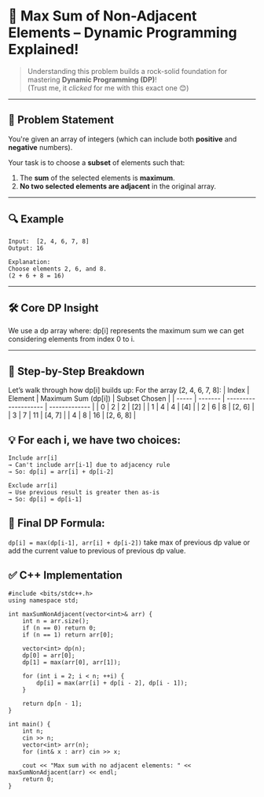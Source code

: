 # 🚀 Max Sum of Non-Adjacent Elements – Dynamic Programming Explained!

> Understanding this problem builds a rock-solid foundation for mastering **Dynamic Programming (DP)**!  
> (Trust me, it *clicked* for me with this exact one 😊)
 
---

## 🧠 Problem Statement

You're given an array of integers (which can include both **positive** and **negative** numbers).

Your task is to choose a **subset** of elements such that:
1. The **sum** of the selected elements is **maximum**.
2. **No two selected elements are adjacent** in the original array.

---

## 🔍 Example

```plaintext
Input:  [2, 4, 6, 7, 8]
Output: 16

Explanation:
Choose elements 2, 6, and 8.
(2 + 6 + 8 = 16)
```
---
## 🛠️ Core DP Insight
We use a dp array where:
    dp[i] represents the maximum sum we can get considering elements from index 0 to i.

---
## 🧩 Step-by-Step Breakdown
Let’s walk through how dp[i] builds up:
For the array [2, 4, 6, 7, 8]:
| Index | Element | Maximum Sum (dp\[i]) | Subset Chosen |
| ----- | ------- | -------------------- | ------------- |
| 0     | 2       | 2                    | \[2]          |
| 1     | 4       | 4                    | \[4]          |
| 2     | 6       | 8                    | \[2, 6]       |
| 3     | 7       | 11                   | \[4, 7]       |
| 4     | 8       | 16                   | \[2, 6, 8]    |


## 💡 For each i, we have two choices:
```
Include arr[i]
→ Can't include arr[i-1] due to adjacency rule
→ So: dp[i] = arr[i] + dp[i-2]

Exclude arr[i]
→ Use previous result is greater then as-is
→ So: dp[i] = dp[i-1]
```

## 🧾 Final DP Formula:
 `dp[i] = max(dp[i-1], arr[i] + dp[i-2])` 
 take max of previous dp value or add the current value to previous of previous dp value.

## ✅ C++ Implementation
```
#include <bits/stdc++.h>
using namespace std;

int maxSumNonAdjacent(vector<int>& arr) {
    int n = arr.size();
    if (n == 0) return 0;
    if (n == 1) return arr[0];

    vector<int> dp(n);
    dp[0] = arr[0];
    dp[1] = max(arr[0], arr[1]);

    for (int i = 2; i < n; ++i) {
        dp[i] = max(arr[i] + dp[i - 2], dp[i - 1]);
    }

    return dp[n - 1];
}

int main() {
    int n;
    cin >> n;
    vector<int> arr(n);
    for (int& x : arr) cin >> x;

    cout << "Max sum with no adjacent elements: " << maxSumNonAdjacent(arr) << endl;
    return 0;
}
```

